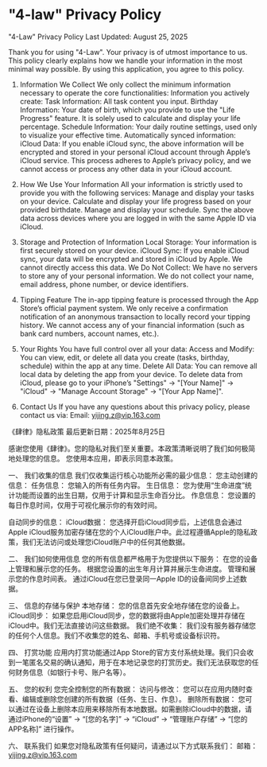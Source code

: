 # "4-law" Privacy Policy
"4-Law" Privacy Policy
Last Updated: August 25, 2025

Thank you for using "4-Law". Your privacy is of utmost importance to us. This policy clearly explains how we handle your information in the most minimal way possible.
By using this application, you agree to this policy.

1. Information We Collect
We only collect the minimum information necessary to operate the core functionalities:
Information you actively create:
Task Information: All task content you input.
Birthday Information: Your date of birth, which you provide to use the "Life Progress" feature. It is solely used to calculate and display your life percentage.
Schedule Information: Your daily routine settings, used only to visualize your effective time.
Automatically synced information:
iCloud Data: If you enable iCloud sync, the above information will be encrypted and stored in your personal iCloud account through Apple’s iCloud service. This process adheres to Apple’s privacy policy, and we cannot access or process any other data in your iCloud account.

2. How We Use Your Information
All your information is strictly used to provide you with the following services:
Manage and display your tasks on your device.
Calculate and display your life progress based on your provided birthdate.
Manage and display your schedule.
Sync the above data across devices where you are logged in with the same Apple ID via iCloud.

3. Storage and Protection of Information
Local Storage: Your information is first securely stored on your device.
iCloud Sync: If you enable iCloud sync, your data will be encrypted and stored in iCloud by Apple. We cannot directly access this data.
We Do Not Collect: We have no servers to store any of your personal information. We do not collect your name, email address, phone number, or device identifiers.

4. Tipping Feature
The in-app tipping feature is processed through the App Store’s official payment system. We only receive a confirmation notification of an anonymous transaction to locally record your tipping history. We cannot access any of your financial information (such as bank card numbers, account names, etc.).

5. Your Rights
You have full control over all your data:
Access and Modify: You can view, edit, or delete all data you create (tasks, birthday, schedule) within the app at any time.
Delete All Data: You can remove all local data by deleting the app from your device. To delete data from iCloud, please go to your iPhone’s "Settings" -> "[Your Name]" -> "iCloud" -> "Manage Account Storage" -> "[Your App Name]".

6. Contact Us
If you have any questions about this privacy policy, please contact us via:
Email: yijing.z@vip.163.com





《肆律》隐私政策
最后更新日期：2025年8月25日

感谢您使用《肆律》。您的隐私对我们至关重要。本政策清晰说明了我们如何极简地处理您的信息。
您使用本应用，即表示同意本政策。

一、 我们收集的信息
我们仅收集运行核心功能所必需的最少信息：
您主动创建的信息：
任务信息： 您输入的所有任务内容。
生日信息： 您为使用“生命进度”统计功能而设置的出生日期，仅用于计算和显示生命百分比。
作息信息： 您设置的每日作息时间，仅用于可视化展示你的有效时间。

自动同步的信息：
iCloud数据： 您选择开启iCloud同步后，上述信息会通过Apple iCloud服务加密存储在您的个人iCloud账户中。此过程遵循Apple的隐私政策，我们无法访问或处理您iCloud账户中的任何其他数据。

二、 我们如何使用信息
您的所有信息都严格用于为您提供以下服务：
在您的设备上管理和展示您的任务。
根据您设置的出生年月计算并展示生命进度。
管理和展示您的作息时间表。
通过iCloud在您已登录同一Apple ID的设备间同步上述数据。

三、 信息的存储与保护
本地存储： 您的信息首先安全地存储在您的设备上。
iCloud同步： 如果您启用iCloud同步，您的数据将由Apple加密处理并存储在iCloud中。我们无法直接访问这些数据。
我们绝不收集： 我们没有服务器存储您的任何个人信息。我们不收集您的姓名、邮箱、手机号或设备标识符。

四、 打赏功能
应用内打赏功能通过App Store的官方支付系统处理。我们只会收到一笔匿名交易的确认通知，用于在本地记录您的打赏历史。我们无法获取您的任何财务信息（如银行卡号、账户名等）。

五、 您的权利
您完全控制您的所有数据：
访问与修改： 您可以在应用内随时查看、编辑或删除您创建的所有数据（任务、生日、作息）。
删除所有数据： 您可以通过在设备上删除本应用来移除所有本地数据。如需删除iCloud中的数据，请通过iPhone的“设置” -> “[您的名字]” -> “iCloud” -> “管理账户存储” -> “[您的APP名称]” 进行操作。

六、 联系我们
如果您对隐私政策有任何疑问，请通过以下方式联系我们：
邮箱：yijing.z@vip.163.com
